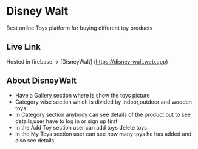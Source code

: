 # Disney Walt 

 Best online Toys platform for buying different toy products

## Live Link
Hosted in firebase -> [DisneyWalt] (https://disney-walt.web.app)

## About DisneyWalt

* Have a Gallery section where is show the toys picture
* Category wise section which is divided by indoor,outdoor and wooden toys
* In Category section anybody can see details of the product but to see details,user have to log in or sign up first
* In the Add Toy section user can add toys delete toys
* In the My Toys section user can see how many toys he has added and also see details

